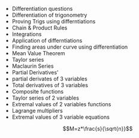 - Differentiation questions
- Differentiation of trigonometry
- Proving Trigs using differntiations
- Chain & Product Rules
- Integrations
- Application of differntiations
- Finding areas under curve using differentiation
- Mean Value Theorem
- Taylor series
- Maclaurin Series
- Partial Derivatives'
- partial derivates of 3 variables
- Total derivatives of 3 variables
- Composite functions
- Taylor series of 2 variables
- Extremal values of 2 variables functions
- Lagrange multipliers
- Extremal values of 3 variable equations


$$M=z*\frac{s}{\sqrt{n}}$$